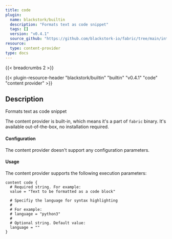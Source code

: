 ```yaml
---
title: code
plugin:
  name: blackstork/builtin
  description: "Formats text as code snippet"
  tags: []
  version: "v0.4.1"
  source_github: "https://github.com/blackstork-io/fabric/tree/main/internal/builtin/"
resource:
  type: content-provider
type: docs
---
```


{{< breadcrumbs 2 >}}

{{< plugin-resource-header "blackstork/builtin" "builtin" "v0.4.1" "code" "content provider" >}}

## Description
Formats text as code snippet

The content provider is built-in, which means it's a part of `fabric` binary. It's available out-of-the-box, no installation required.


#### Configuration

The content provider doesn't support any configuration parameters.

#### Usage

The content provider supports the following execution parameters:

```hcl
content code {
  # Required string. For example:
  value = "Text to be formatted as a code block"

  # Specifiy the language for syntax highlighting
  #
  # For example:
  # language = "python3"
  #
  # Optional string. Default value:
  language = ""
}
```

